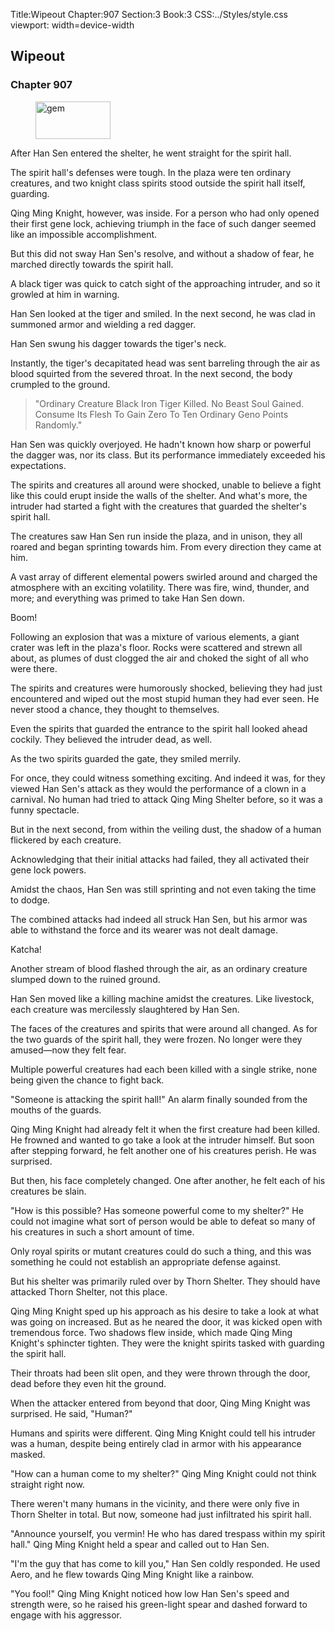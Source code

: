 Title:Wipeout 
Chapter:907 
Section:3 
Book:3 
CSS:../Styles/style.css 
viewport: width=device-width
  
## Wipeout
### Chapter 907 
<figure>
	<img src="../Images/gem.gif" alt="gem" id="gem" width="120" height="60" />
</figure>
  

  
  After Han Sen entered the shelter, he went straight for the spirit hall.

The spirit hall's defenses were tough. In the plaza were ten ordinary creatures, and two knight class spirits stood outside the spirit hall itself, guarding.

Qing Ming Knight, however, was inside. For a person who had only opened their first gene lock, achieving triumph in the face of such danger seemed like an impossible accomplishment.

But this did not sway Han Sen's resolve, and without a shadow of fear, he marched directly towards the spirit hall.

A black tiger was quick to catch sight of the approaching intruder, and so it growled at him in warning.

Han Sen looked at the tiger and smiled. In the next second, he was clad in summoned armor and wielding a red dagger.

Han Sen swung his dagger towards the tiger's neck.

Instantly, the tiger's decapitated head was sent barreling through the air as blood squirted from the severed throat. In the next second, the body crumpled to the ground.

> "Ordinary Creature Black Iron Tiger Killed. No Beast Soul Gained. Consume Its Flesh To Gain Zero To Ten Ordinary Geno Points Randomly."

Han Sen was quickly overjoyed. He hadn't known how sharp or powerful the dagger was, nor its class. But its performance immediately exceeded his expectations.

The spirits and creatures all around were shocked, unable to believe a fight like this could erupt inside the walls of the shelter. And what's more, the intruder had started a fight with the creatures that guarded the shelter's spirit hall.

The creatures saw Han Sen run inside the plaza, and in unison, they all roared and began sprinting towards him. From every direction they came at him.

A vast array of different elemental powers swirled around and charged the atmosphere with an exciting volatility. There was fire, wind, thunder, and more; and everything was primed to take Han Sen down.

Boom!

Following an explosion that was a mixture of various elements, a giant crater was left in the plaza's floor. Rocks were scattered and strewn all about, as plumes of dust clogged the air and choked the sight of all who were there.

The spirits and creatures were humorously shocked, believing they had just encountered and wiped out the most stupid human they had ever seen. He never stood a chance, they thought to themselves.

Even the spirits that guarded the entrance to the spirit hall looked ahead cockily. They believed the intruder dead, as well.

As the two spirits guarded the gate, they smiled merrily.

For once, they could witness something exciting. And indeed it was, for they viewed Han Sen's attack as they would the performance of a clown in a carnival. No human had tried to attack Qing Ming Shelter before, so it was a funny spectacle.

But in the next second, from within the veiling dust, the shadow of a human flickered by each creature.

Acknowledging that their initial attacks had failed, they all activated their gene lock powers.

Amidst the chaos, Han Sen was still sprinting and not even taking the time to dodge.

The combined attacks had indeed all struck Han Sen, but his armor was able to withstand the force and its wearer was not dealt damage.

Katcha!

Another stream of blood flashed through the air, as an ordinary creature slumped down to the ruined ground.

Han Sen moved like a killing machine amidst the creatures. Like livestock, each creature was mercilessly slaughtered by Han Sen.

The faces of the creatures and spirits that were around all changed. As for the two guards of the spirit hall, they were frozen. No longer were they amused—now they felt fear.

Multiple powerful creatures had each been killed with a single strike, none being given the chance to fight back.

"Someone is attacking the spirit hall!" An alarm finally sounded from the mouths of the guards.

Qing Ming Knight had already felt it when the first creature had been killed. He frowned and wanted to go take a look at the intruder himself. But soon after stepping forward, he felt another one of his creatures perish. He was surprised.

But then, his face completely changed. One after another, he felt each of his creatures be slain.

"How is this possible? Has someone powerful come to my shelter?" He could not imagine what sort of person would be able to defeat so many of his creatures in such a short amount of time.

Only royal spirits or mutant creatures could do such a thing, and this was something he could not establish an appropriate defense against.

But his shelter was primarily ruled over by Thorn Shelter. They should have attacked Thorn Shelter, not this place.

Qing Ming Knight sped up his approach as his desire to take a look at what was going on increased. But as he neared the door, it was kicked open with tremendous force. Two shadows flew inside, which made Qing Ming Knight's sphincter tighten. They were the knight spirits tasked with guarding the spirit hall.

Their throats had been slit open, and they were thrown through the door, dead before they even hit the ground.

When the attacker entered from beyond that door, Qing Ming Knight was surprised. He said, "Human?"

Humans and spirits were different. Qing Ming Knight could tell his intruder was a human, despite being entirely clad in armor with his appearance masked.

"How can a human come to my shelter?" Qing Ming Knight could not think straight right now.

There weren't many humans in the vicinity, and there were only five in Thorn Shelter in total. But now, someone had just infiltrated his spirit hall.

"Announce yourself, you vermin! He who has dared trespass within my spirit hall." Qing Ming Knight held a spear and called out to Han Sen.

"I'm the guy that has come to kill you," Han Sen coldly responded. He used Aero, and he flew towards Qing Ming Knight like a rainbow.

"You fool!" Qing Ming Knight noticed how low Han Sen's speed and strength were, so he raised his green-light spear and dashed forward to engage with his aggressor.
